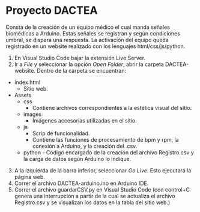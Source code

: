 # Proyecto DACTEA

Consta de la creación de un equipo médico el cual manda señales biomédicas a Arduino. Estas señales se registran y según condiciones umbral, se dispara una respuesta. La activación del equipo queda registrado en un website realizado con los lenguajes html/css/js/python. 

1. En Visual Studio Code bajar la extensión Live Server.
2. Ir a _File_ y seleccionar la opción _Open Folder_, abrir la carpeta DACTEA-website. Dentro de la carpeta se encuentran:
  - index.html
      - Sitio web.
  - Assets
      - css
          - Contiene archivos correspondientes a la estética visual del sitio. 
      - images
          - Imágenes accesorias utilizadas en el sitio.
      - js
          - Scrip de funcionalidad.
          - Contiene las funciones de procesamiento de bpm y rpm, la conexión a Arduino, y la creación del .csv.
    - python
          - Código encargado de la creación del archivo Registro.csv y la carga de datos según Arduino lo indique. 
3. A la izquierda de la barra inferior, seleccionar _Go Live_. Esto ejecutará la página web.
4. Correr el archivo DACTEA-arduino.ino en Arduino IDE.
5. Correr el archivo guardarCSV.py en Visual Studio Code (con control+C genera una interrupción a partir de la cual se actualiza el archivo Registro.csv y se visualizan los datos en la tabla del sitio web.)
